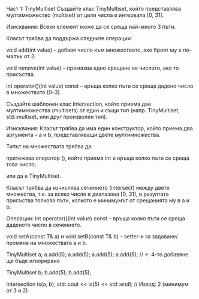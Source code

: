 Част 1: TinyMultiset
Създайте клас TinyMultiset, който представлява мултимножество (multiset) от цели числа в интервала [0, 31].

Изисквания:
Всеки елемент може да се среща най-много 3 пъти.

Класът трябва да поддържа следните операции:

void add(int value) – добавя число към множеството, ако броят му е по-малък от 3.

void remove(int value) – премахва едно срещане на числото, ако то присъства.

int operator()(int value) const – връща колко пъти се среща дадено число в множеството (0–3).

Създайте шаблонен клас Intersection, който приема две мултимножества (multisets) от един и същи тип (напр. TinyMultiset, std::multiset, или друг произволен тип).

Изисквания:
Класът трябва да има един конструктор, който приема два аргумента – a и b, представляващи двете мултимножества.

Типът на множествата трябва да:

притежава оператор (), който приема int и връща колко пъти се среща това число;

или да е TinyMultiset.

Класът трябва да изчислява сечението (intersect) между двете множества, т.е. за всяко число в диапазона [0, 31], в резултата присъства толкова пъти, колкото е минимумът от срещанията му в a и b.

Операции:
int operator()(int value) const – връща колко пъти се среща даденото число в сечението.

void setA(const T& a) и void setB(const T& b) – setter-и за задаване/промяна на множествата a и b.

TinyMultiset a;
a.add(5); a.add(5); a.add(5); a.add(5); // <- 4-то добавяне ще бъде игнорирано

TinyMultiset b;
b.add(5); b.add(5);

Intersection<TinyMultiset> is(a, b);
std::cout << is(5) << std::endl; // Изход: 2 (минимум от 3 и 2)
